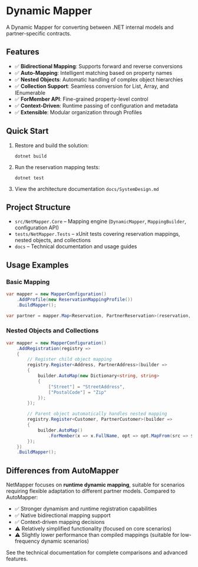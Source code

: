 # Dynamic Mapper

A Dynamic Mapper for converting between .NET internal models and partner-specific contracts.

## Features

- ✅ **Bidirectional Mapping**: Supports forward and reverse conversions
- ✅ **Auto-Mapping**: Intelligent matching based on property names
- ✅ **Nested Objects**: Automatic handling of complex object hierarchies
- ✅ **Collection Support**: Seamless conversion for List, Array, and IEnumerable
- ✅ **ForMember API**: Fine-grained property-level control
- ✅ **Context-Driven**: Runtime passing of configuration and metadata
- ✅ **Extensible**: Modular organization through Profiles

## Quick Start

1. Restore and build the solution:
   ```pwsh
   dotnet build
   ```
2. Run the reservation mapping tests:
   ```pwsh
   dotnet test
   ```
3. View the architecture documentation `docs/SystemDesign.md`

## Project Structure

- `src/NetMapper.Core` – Mapping engine (`DynamicMapper`, `MappingBuilder`, configuration API)
- `tests/NetMapper.Tests` – xUnit tests covering reservation mappings, nested objects, and collections
- `docs` – Technical documentation and usage guides

## Usage Examples

### Basic Mapping

```csharp
var mapper = new MapperConfiguration()
    .AddProfile(new ReservationMappingProfile())
    .BuildMapper();

var partner = mapper.Map<Reservation, PartnerReservation>(reservation, context);
```

### Nested Objects and Collections

```csharp
var mapper = new MapperConfiguration()
    .AddRegistration(registry =>
    {
        // Register child object mapping
        registry.Register<Address, PartnerAddress>(builder =>
        {
            builder.AutoMap(new Dictionary<string, string>
            {
                ["Street"] = "StreetAddress",
                ["PostalCode"] = "Zip"
            });
        });

        // Parent object automatically handles nested mapping
        registry.Register<Customer, PartnerCustomer>(builder =>
        {
            builder.AutoMap()
                .ForMember(x => x.FullName, opt => opt.MapFrom(src => $"{src.FirstName} {src.LastName}"));
        });
    })
    .BuildMapper();
```

## Differences from AutoMapper

NetMapper focuses on **runtime dynamic mapping**, suitable for scenarios requiring flexible adaptation to different partner models. Compared to AutoMapper:

- ✅ Stronger dynamism and runtime registration capabilities
- ✅ Native bidirectional mapping support
- ✅ Context-driven mapping decisions
- ⚠️ Relatively simplified functionality (focused on core scenarios)
- ⚠️ Slightly lower performance than compiled mappings (suitable for low-frequency dynamic scenarios)

See the technical documentation for complete comparisons and advanced features.
